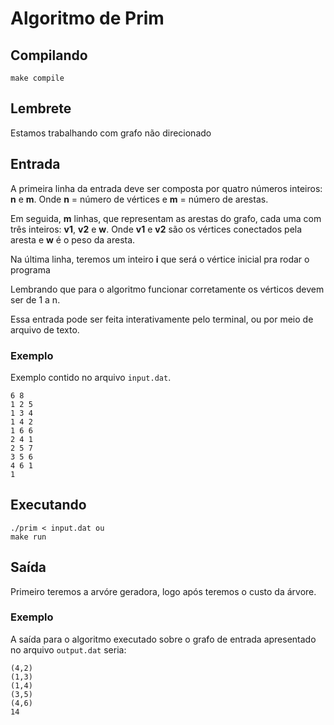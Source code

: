 # Algoritmo de Prim

## Compilando
```
make compile
```

## Lembrete
Estamos trabalhando com grafo não direcionado

## Entrada

A primeira linha da entrada deve ser composta por quatro números inteiros: **n** e **m**. Onde **n** = número de vértices e **m** = número de arestas.

Em seguida, **m** linhas, que representam as arestas do grafo, cada uma com três inteiros: **v1**, **v2** e **w**. Onde **v1** e **v2** são os vértices conectados pela aresta e **w** é o peso da aresta.

Na última linha, teremos um inteiro **i** que será o vértice inicial pra rodar o programa

Lembrando que para o algoritmo funcionar corretamente os vérticos devem ser de 1 a n.

Essa entrada pode ser feita interativamente pelo terminal, ou por meio de arquivo de texto.

### Exemplo

Exemplo contido no arquivo `input.dat`.

```
6 8
1 2 5
1 3 4
1 4 2
1 6 6
2 4 1
2 5 7
3 5 6
4 6 1
1
```

## Executando

```
./prim < input.dat ou
make run
```

## Saída

Primeiro teremos a arvóre geradora, logo após teremos o custo da árvore.

### Exemplo

A saída para o algoritmo executado sobre o grafo de entrada apresentado no arquivo `output.dat` seria:

```
(4,2)
(1,3)
(1,4)
(3,5)
(4,6)
14
```
